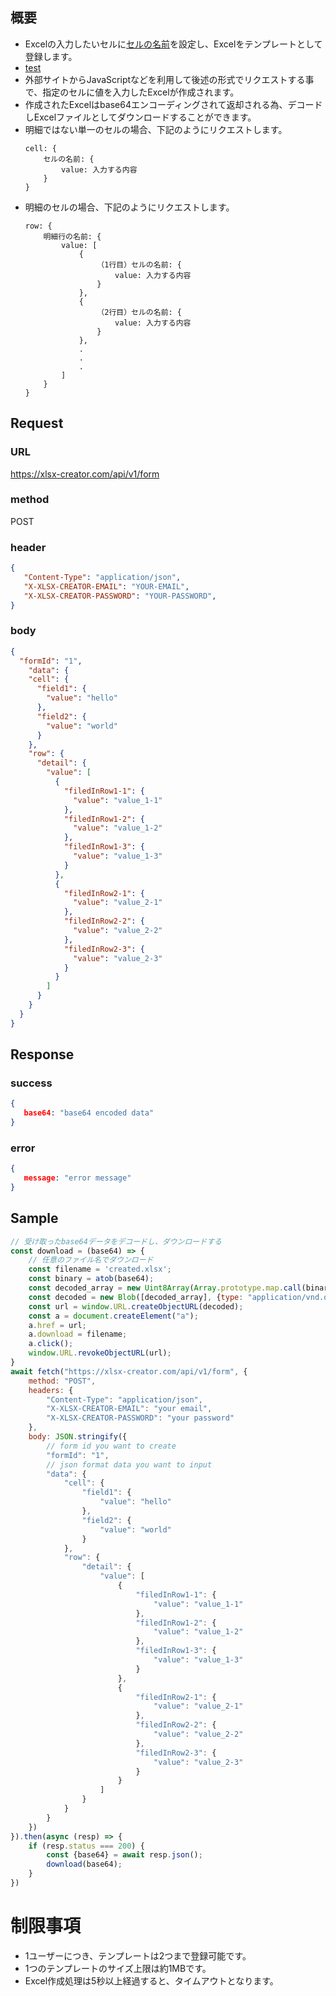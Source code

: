 ## 概要
- Excelの入力したいセルに[セルの名前](https://support.microsoft.com/ja-jp/office/%E6%95%B0%E5%BC%8F%E3%81%A7%E5%90%8D%E5%89%8D%E3%82%92%E5%AE%9A%E7%BE%A9%E3%81%97%E4%BD%BF%E7%94%A8%E3%81%99%E3%82%8B-4d0f13ac-53b7-422e-afd2-abd7ff379c64)を設定し、Excelをテンプレートとして登録します。
- <a href="#">test</a>
- 外部サイトからJavaScriptなどを利用して後述の形式でリクエストする事で、指定のセルに値を入力したExcelが作成されます。
- 作成されたExcelはbase64エンコーディングされて返却される為、デコードしExcelファイルとしてダウンロードすることができます。
- 明細ではない単一のセルの場合、下記のようにリクエストします。
    ```
    cell: {
        セルの名前: {
            value: 入力する内容
        }
    }
    ```
- 明細のセルの場合、下記のようにリクエストします。
    ```
    row: {
        明細行の名前: {
            value: [
                {
                    （1行目）セルの名前: {
                        value: 入力する内容
                    }
                },
                {
                    （2行目）セルの名前: {
                        value: 入力する内容
                    }
                },
                .
                .
                .
            ]
        }
    }
    ```

## Request
### URL
https://xlsx-creator.com/api/v1/form

### method
POST

### header
```json
{
   "Content-Type": "application/json",
   "X-XLSX-CREATOR-EMAIL": "YOUR-EMAIL",
   "X-XLSX-CREATOR-PASSWORD": "YOUR-PASSWORD",
}
```

### body
```json
{
  "formId": "1",
    "data": {
    "cell": {
      "field1": {
        "value": "hello"
      },
      "field2": {
        "value": "world"
      }
    },
    "row": {
      "detail": {
        "value": [
          {
            "filedInRow1-1": {
              "value": "value_1-1"
            },
            "filedInRow1-2": {
              "value": "value_1-2"
            },
            "filedInRow1-3": {
              "value": "value_1-3"
            }
          },
          {
            "filedInRow2-1": {
              "value": "value_2-1"
            },
            "filedInRow2-2": {
              "value": "value_2-2"
            },
            "filedInRow2-3": {
              "value": "value_2-3"
            }
          }
        ]
      }
    }
  }
}
```

## Response
### success
```json
{
   base64: "base64 encoded data"
}
```

### error
```json
{
   message: "error message"
}
```

## Sample

```javascript
// 受け取ったbase64データをデコードし、ダウンロードする
const download = (base64) => {
    // 任意のファイル名でダウンロード
    const filename = 'created.xlsx';
    const binary = atob(base64);
    const decoded_array = new Uint8Array(Array.prototype.map.call(binary, c => c.charCodeAt()));
    const decoded = new Blob([decoded_array], {type: "application/vnd.openxmlformats-officedocument.spreadsheetml.sheet"});
    const url = window.URL.createObjectURL(decoded);
    const a = document.createElement("a");
    a.href = url;
    a.download = filename;
    a.click();
    window.URL.revokeObjectURL(url);
}
await fetch("https://xlsx-creator.com/api/v1/form", {
    method: "POST",
    headers: {
        "Content-Type": "application/json",
        "X-XLSX-CREATOR-EMAIL": "your email",
        "X-XLSX-CREATOR-PASSWORD": "your password"
    },
    body: JSON.stringify({
        // form id you want to create
        "formId": "1",
        // json format data you want to input
        "data": {
            "cell": {
                "field1": {
                    "value": "hello"
                },
                "field2": {
                    "value": "world"
                }
            },
            "row": {
                "detail": {
                    "value": [
                        {
                            "filedInRow1-1": {
                                "value": "value_1-1"
                            },
                            "filedInRow1-2": {
                                "value": "value_1-2"
                            },
                            "filedInRow1-3": {
                                "value": "value_1-3"
                            }
                        },
                        {
                            "filedInRow2-1": {
                                "value": "value_2-1"
                            },
                            "filedInRow2-2": {
                                "value": "value_2-2"
                            },
                            "filedInRow2-3": {
                                "value": "value_2-3"
                            }
                        }
                    ]
                }
            }
        }
    })
}).then(async (resp) => {
    if (resp.status === 200) {
        const {base64} = await resp.json();
        download(base64);
    }
})
```

# 制限事項
- 1ユーザーにつき、テンプレートは2つまで登録可能です。
- 1つのテンプレートのサイズ上限は約1MBです。
- Excel作成処理は5秒以上経過すると、タイムアウトとなります。